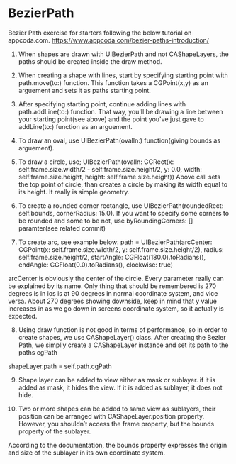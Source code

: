 # BezierPath
Bezier Path exercise for starters following the below tutorial on appcoda.com.
https://www.appcoda.com/bezier-paths-introduction/

1. When shapes are drawn with UIBezierPath and not CAShapeLayers, the paths should be created inside the draw method.

2. When creating a shape with lines, start by specifying starting point with path.move(to:) function. This function takes a CGPoint(x,y) as an arguement and sets it as paths starting point.

3. After specifying starting point, continue adding lines with path.addLine(to:) function. That way, you'll be drawing a line between your starting point(see above) and the point you've just gave to addLine(to:) function as an arguement.

4. To draw an oval, use UIBezierPath(ovalIn:) function(giving bounds as arguement).

5. To draw a circle, use;
  UIBezierPath(ovalIn: CGRect(x: self.frame.size.width/2 -  self.frame.size.height/2,
          y: 0.0,
          width: self.frame.size.height,
          height: self.frame.size.height))
 Above call sets the top point of circle, than creates a circle by making its width equal to its height. It really is simple geometry.
 
 6. To create a rounded corner rectangle, use UIBezierPath(roundedRect: self.bounds, cornerRadius: 15.0). If you want to specify some corners to be rounded and some to be not, use byRoundingCorners: [] paramter(see related commit)
 
 7. To create arc, see example below:
   path = UIBezierPath(arcCenter: CGPoint(x: self.frame.size.width/2, y: self.frame.size.height/2),
                              radius: self.frame.size.height/2,
                              startAngle: CGFloat(180.0).toRadians(),
                              endAngle: CGFloat(0.0).toRadians(),
                              clockwise: true)
                              
  arcCenter is obviously the center of the circle.
  Every parameter really can be explained by its name.
  Only thing that should be remembered is 270 degrees is in ios is at 90 degrees  in normal coordinate system, and vice versa.
  About 270 degrees showing downside, keep in mind that y value increases in as we go down in screens coordinate system, so it actually is expected.

8. Using draw function is not good in terms of performance, so in order to create shapes, we use CAShapeLayer() class.
After creating the Bezier Path, we simpliy create a CAShapeLayer instance and set its path to the paths cgPath

  shapeLayer.path = self.path.cgPath
  
9. Shape layer can be added to view either as mask or sublayer. if it is added as mask, it hides the view. If it is added as sublayer, it does not hide.

10. Two or more shapes can be added to same view as sublayers, their position can be arranged with CAShapeLayer.position property.
  However, you shouldn’t access the frame property, but the bounds property of the sublayer.

  According to the documentation, the bounds property expresses the origin and size of the sublayer in its own coordinate   system.

 
